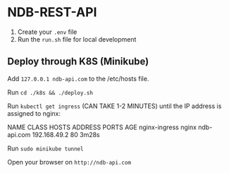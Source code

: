 # NDB-REST-API

1. Create your `.env` file
2. Run the `run.sh` file for local development

## Deploy through K8S (Minikube)
Add `127.0.0.1 ndb-api.com` to the /etc/hosts file.

Run `cd ./k8s && ./deploy.sh`

Run `kubectl get ingress` (CAN TAKE 1-2 MINUTES) until the IP address is assigned to nginx:

NAME            CLASS   HOSTS         ADDRESS        PORTS   AGE
nginx-ingress   nginx   ndb-api.com   192.168.49.2   80      3m28s

Run `sudo minikube tunnel`

Open your browser on `http://ndb-api.com`
